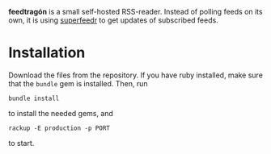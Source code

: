 **feedtragón** is a small self-hosted RSS-reader. Instead of polling feeds on its own, it is using [superfeedr](https://superfeedr.com) to get updates of subscribed feeds.

# Installation

Download the files from the repository. If you have ruby installed, make sure that the `bundle` gem is installed. Then, run

    bundle install

to install the needed gems, and

    rackup -E production -p PORT

to start.

